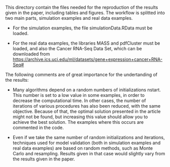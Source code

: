 This directory contain the files needed for the reproduction of the results given in the paper, including tables and figures. The workflow is splitted into two main parts, simulation examples and real data examples.

- For the simulation examples, the file simulationData.RData must be loaded.

- For the real data examples, the libraries MASS and pdfCluster must be loaded, and also the Cancer RNA-Seq Data Set, which can be downloaded from
https://archive.ics.uci.edu/ml/datasets/gene+expression+cancer+RNA-Seq#

The following comments are of great importance for the undertanding of the results:

  - Many algorithms depend on a random numbers of initializations nstart. This number is set to a low value in some examples, in order to decrease the computational time.  In other cases, the number of iterations of various procedures has also been reduced, with the same objective.
  Because of that, the optimal solution presented in the article might not be found, but increasing this value should allow you to achieve the best solution. 
  The examples where this occurs are commented in the code.  

 - Even if we take the same number of random initializations and iterations, techniques used for model validation (both in simulation examples
 and real data examples) are based on random methods, such as Monte Carlo and resampling.
 Results given in that case would slightly vary from the results given in the paper.

